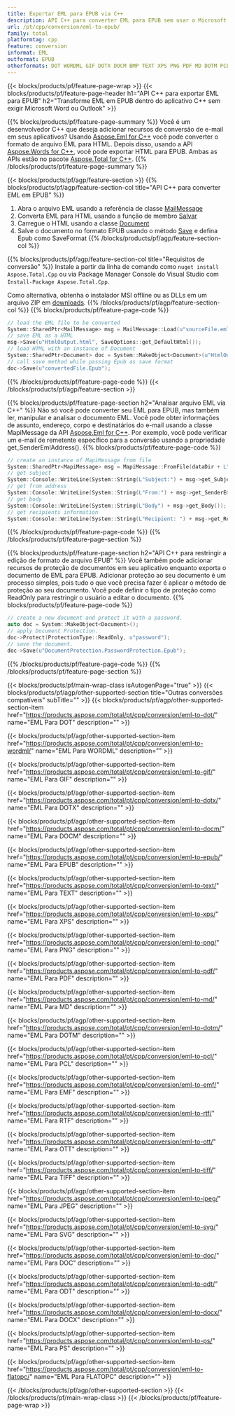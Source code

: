 ```yaml
---
title: Exportar EML para EPUB via C++
description: API C++ para converter EML para EPUB sem usar o Microsoft Word ou Outlook
url: /pt/cpp/conversion/eml-to-epub/
family: total
platformtag: cpp
feature: conversion
informat: EML
outformat: EPUB
otherformats: DOT WORDML GIF DOTX DOCM BMP TEXT XPS PNG PDF MD DOTM PCL EMF RTF OTT TIFF JPEG SVG DOC ODT DOCX PS FLATOPC
---
```

{{< blocks/products/pf/feature-page-wrap >}}
{{< blocks/products/pf/feature-page-header h1="API C++ para exportar EML para EPUB" h2="Transforme EML em EPUB dentro do aplicativo C++ sem exigir Microsoft Word ou Outlook" >}}

{{% blocks/products/pf/feature-page-summary %}}
Você é um desenvolvedor C++ que deseja adicionar recursos de conversão de e-mail em seus aplicativos? Usando [Aspose.Eml for C++](https://products.aspose.com/eml/cpp/) você pode converter o formato de arquivo EML para HTML. Depois disso, usando a API [Aspose.Words for C++](https://products.aspose.com/words/cpp/), você pode exportar HTML para EPUB. Ambas as APIs estão no pacote [Aspose.Total for C++](https://products.aspose.com/total/cpp/). 
{{% /blocks/products/pf/feature-page-summary  %}}

{{< blocks/products/pf/agp/feature-section >}}
{{% blocks/products/pf/agp/feature-section-col title="API C++ para converter EML em EPUB" %}}
1. Abra o arquivo EML usando a referência de classe [MailMessage](https://reference.aspose.com/eml/cpp/class/aspose.eml.mail_message)
2. Converta EML para HTML usando a função de membro [Salvar](https://reference.aspose.com/eml/cpp/class/aspose.eml.mail_message#a7e7c6b50c8db5a8bcc6934db02b4a786)
3. Carregue o HTML usando a classe [Document](https://reference.aspose.com/words/cpp/class/aspose.words.document)
4. Salve o documento no formato EPUB usando o método [Save](https://reference.aspose.com/words/cpp/class/aspose.words.document#save_string_saveformat) e defina Epub como SaveFormat
{{% /blocks/products/pf/agp/feature-section-col %}}

{{% blocks/products/pf/agp/feature-section-col title="Requisitos de conversão" %}}
Instale a partir da linha de comando como ```nuget install Aspose.Total.Cpp``` ou via Package Manager Console do Visual Studio com ```Install-Package Aspose.Total.Cpp```.

Como alternativa, obtenha o instalador MSI offline ou as DLLs em um arquivo ZIP em [downloads](https://downloads.aspose.com/total/cpp).
{{% /blocks/products/pf/agp/feature-section-col %}}
{{% blocks/products/pf/feature-page-code %}}

```cpp
// load the EML file to be converted
System::SharedPtr<MailMessage> msg = MailMessage::Load(u"sourceFile.eml");
// save EML as a HTML 
msg->Save(u"HtmlOutput.html", SaveOptions::get_DefaultHtml());  
// load HTML with an instance of Document
System::SharedPtr<Document> doc = System::MakeObject<Document>(u"HtmlOutput.html");
// call save method while passing Epub as save format
doc->Save(u"convertedFile.Epub");
```

{{% /blocks/products/pf/feature-page-code %}}
{{< /blocks/products/pf/agp/feature-section >}}

{{% blocks/products/pf/feature-page-section  h2="Analisar arquivo EML via C++" %}}
Não só você pode converter seu EML para EPUB, mas também ler, manipular e analisar o documento EML. Você pode obter informações de assunto, endereço, corpo e destinatários do e-mail usando a classe MapiMessage da API [Aspose.Eml for C++](https://products.aspose.com/eml/cpp/). Por exemplo, você pode verificar um e-mail de remetente específico para a conversão usando a propriedade get_SenderEmlAddress().
{{% blocks/products/pf/feature-page-code %}}

```cpp
// create an instance of MapiMessage from file
System::SharedPtr<MapiMessage> msg = MapiMessage::FromFile(dataDir + L"message.eml");
// get subject
System::Console::WriteLine(System::String(L"Subject:") + msg->get_Subject());
// get from address
System::Console::WriteLine(System::String(L"From:") + msg->get_SenderEmlAddress());
// get body
System::Console::WriteLine(System::String(L"Body") + msg->get_Body());
// get recipients information
System::Console::WriteLine(System::String(L"Recipient: ") + msg->get_Recipients());
```
{{% /blocks/products/pf/feature-page-code  %}}
{{% /blocks/products/pf/feature-page-section %}}

{{% blocks/products/pf/feature-page-section  h2="API C++ para restringir a edição de formato de arquivo EPUB" %}}
Você também pode adicionar recursos de proteção de documentos em seu aplicativo enquanto exporta o documento de EML para EPUB. Adicionar proteção ao seu documento é um processo simples, pois tudo o que você precisa fazer é aplicar o método de proteção ao seu documento. Você pode definir o tipo de proteção como ReadOnly para restringir o usuário a editar o documento.
{{% blocks/products/pf/feature-page-code %}}

```cpp
// create a new document and protect it with a password.
auto doc = System::MakeObject<Document>();
// apply Document Protection.
doc->Protect(ProtectionType::ReadOnly, u"password");
// save the document.
doc->Save(u"DocumentProtection.PasswordProtection.Epub");
```
{{% /blocks/products/pf/feature-page-code  %}}
{{% /blocks/products/pf/feature-page-section %}}

{{< blocks/products/pf/main-wrap-class isAutogenPage="true" >}}
{{< blocks/products/pf/agp/other-supported-section title="Outras conversões compatíveis" subTitle="" >}}
{{< blocks/products/pf/agp/other-supported-section-item href="https://products.aspose.com/total/pt/cpp/conversion/eml-to-dot/" name="EML Para DOT" description="" >}}

{{< blocks/products/pf/agp/other-supported-section-item href="https://products.aspose.com/total/pt/cpp/conversion/eml-to-wordml/" name="EML Para WORDML" description="" >}}

{{< blocks/products/pf/agp/other-supported-section-item href="https://products.aspose.com/total/pt/cpp/conversion/eml-to-gif/" name="EML Para GIF" description="" >}}

{{< blocks/products/pf/agp/other-supported-section-item href="https://products.aspose.com/total/pt/cpp/conversion/eml-to-dotx/" name="EML Para DOTX" description="" >}}

{{< blocks/products/pf/agp/other-supported-section-item href="https://products.aspose.com/total/pt/cpp/conversion/eml-to-docm/" name="EML Para DOCM" description="" >}}

{{< blocks/products/pf/agp/other-supported-section-item href="https://products.aspose.com/total/pt/cpp/conversion/eml-to-epub/" name="EML Para EPUB" description="" >}}

{{< blocks/products/pf/agp/other-supported-section-item href="https://products.aspose.com/total/pt/cpp/conversion/eml-to-text/" name="EML Para TEXT" description="" >}}

{{< blocks/products/pf/agp/other-supported-section-item href="https://products.aspose.com/total/pt/cpp/conversion/eml-to-xps/" name="EML Para XPS" description="" >}}

{{< blocks/products/pf/agp/other-supported-section-item href="https://products.aspose.com/total/pt/cpp/conversion/eml-to-png/" name="EML Para PNG" description="" >}}

{{< blocks/products/pf/agp/other-supported-section-item href="https://products.aspose.com/total/pt/cpp/conversion/eml-to-pdf/" name="EML Para PDF" description="" >}}

{{< blocks/products/pf/agp/other-supported-section-item href="https://products.aspose.com/total/pt/cpp/conversion/eml-to-md/" name="EML Para MD" description="" >}}

{{< blocks/products/pf/agp/other-supported-section-item href="https://products.aspose.com/total/pt/cpp/conversion/eml-to-dotm/" name="EML Para DOTM" description="" >}}

{{< blocks/products/pf/agp/other-supported-section-item href="https://products.aspose.com/total/pt/cpp/conversion/eml-to-pcl/" name="EML Para PCL" description="" >}}

{{< blocks/products/pf/agp/other-supported-section-item href="https://products.aspose.com/total/pt/cpp/conversion/eml-to-emf/" name="EML Para EMF" description="" >}}

{{< blocks/products/pf/agp/other-supported-section-item href="https://products.aspose.com/total/pt/cpp/conversion/eml-to-rtf/" name="EML Para RTF" description="" >}}

{{< blocks/products/pf/agp/other-supported-section-item href="https://products.aspose.com/total/pt/cpp/conversion/eml-to-ott/" name="EML Para OTT" description="" >}}

{{< blocks/products/pf/agp/other-supported-section-item href="https://products.aspose.com/total/pt/cpp/conversion/eml-to-tiff/" name="EML Para TIFF" description="" >}}

{{< blocks/products/pf/agp/other-supported-section-item href="https://products.aspose.com/total/pt/cpp/conversion/eml-to-jpeg/" name="EML Para JPEG" description="" >}}

{{< blocks/products/pf/agp/other-supported-section-item href="https://products.aspose.com/total/pt/cpp/conversion/eml-to-svg/" name="EML Para SVG" description="" >}}

{{< blocks/products/pf/agp/other-supported-section-item href="https://products.aspose.com/total/pt/cpp/conversion/eml-to-doc/" name="EML Para DOC" description="" >}}

{{< blocks/products/pf/agp/other-supported-section-item href="https://products.aspose.com/total/pt/cpp/conversion/eml-to-odt/" name="EML Para ODT" description="" >}}

{{< blocks/products/pf/agp/other-supported-section-item href="https://products.aspose.com/total/pt/cpp/conversion/eml-to-docx/" name="EML Para DOCX" description="" >}}

{{< blocks/products/pf/agp/other-supported-section-item href="https://products.aspose.com/total/pt/cpp/conversion/eml-to-ps/" name="EML Para PS" description="" >}}

{{< blocks/products/pf/agp/other-supported-section-item href="https://products.aspose.com/total/pt/cpp/conversion/eml-to-flatopc/" name="EML Para FLATOPC" description="" >}}


{{< /blocks/products/pf/agp/other-supported-section >}}
{{< /blocks/products/pf/main-wrap-class >}}
{{< /blocks/products/pf/feature-page-wrap >}}
